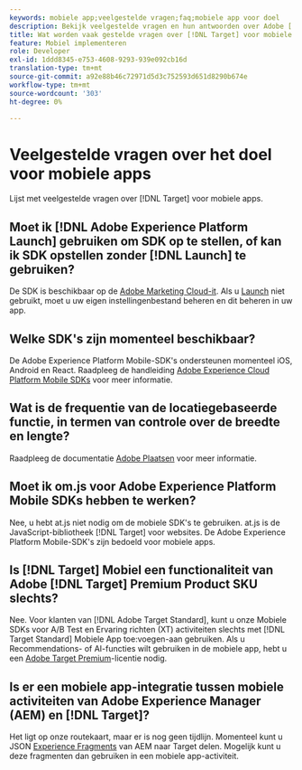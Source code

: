 ```yaml
---
keywords: mobiele app;veelgestelde vragen;faq;mobiele app voor doel
description: Bekijk veelgestelde vragen en hun antwoorden over Adobe [!DNL Target] voor mobiele apps.
title: Wat worden vaak gestelde vragen over [!DNL Target] voor mobiele apps?
feature: Mobiel implementeren
role: Developer
exl-id: 1ddd8345-e753-4608-9293-939e092cb16d
translation-type: tm+mt
source-git-commit: a92e88b46c72971d5d3c752593d651d8290b674e
workflow-type: tm+mt
source-wordcount: '303'
ht-degree: 0%

---
```


# Veelgestelde vragen over het doel voor mobiele apps

Lijst met veelgestelde vragen over [!DNL Target] voor mobiele apps.

## Moet ik [!DNL Adobe Experience Platform Launch] gebruiken om SDK op te stellen, of kan ik SDK opstellen zonder [!DNL Launch] te gebruiken?

De SDK is beschikbaar op de [Adobe Marketing Cloud-it](https://github.com/Adobe-Marketing-Cloud/acp-sdks/). Als u [Launch](https://experienceleague.adobe.com/docs/launch/using/overview.html) niet gebruikt, moet u uw eigen instellingenbestand beheren en dit beheren in uw app.

## Welke SDK&#39;s zijn momenteel beschikbaar?

De Adobe Experience Platform Mobile-SDK&#39;s ondersteunen momenteel iOS, Android en React. Raadpleeg de handleiding [Adobe Experience Cloud Platform Mobile SDKs](https://aep-sdks.gitbook.io/docs/) voor meer informatie.

## Wat is de frequentie van de locatiegebaseerde functie, in termen van controle over de breedte en lengte?

Raadpleeg de documentatie [Adobe Plaatsen](https://placesdocs.com/places-services-by-adobe-documentation/) voor meer informatie.

## Moet ik om.js voor Adobe Experience Platform Mobile SDKs hebben te werken?

Nee, u hebt at.js niet nodig om de mobiele SDK&#39;s te gebruiken. at.js is de JavaScript-bibliotheek [!DNL Target] voor websites. De Adobe Experience Platform Mobile-SDK&#39;s zijn bedoeld voor mobiele apps.

## Is [!DNL Target] Mobiel een functionaliteit van Adobe [!DNL Target] Premium Product SKU slechts?

Nee. Voor klanten van [!DNL Adobe Target Standard], kunt u onze Mobiele SDKs voor A/B Test en Ervaring richten (XT) activiteiten slechts met [!DNL Target Standard] Mobiele App toe:voegen-aan gebruiken. Als u Recommendations- of AI-functies wilt gebruiken in de mobiele app, hebt u een [Adobe Target Premium](/help/c-intro/intro.md#premium)-licentie nodig.

## Is er een mobiele app-integratie tussen mobiele activiteiten van Adobe Experience Manager (AEM) en [!DNL Target]?

Het ligt op onze routekaart, maar er is nog geen tijdlijn. Momenteel kunt u JSON [Experience Fragments](/help/c-experiences/c-manage-content/aem-experience-fragments.md) van AEM naar Target delen. Mogelijk kunt u deze fragmenten dan gebruiken in een mobiele app-activiteit.
